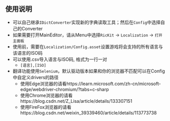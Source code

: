 ## 使用说明

- 可以自己继承`IDictConverter`实现新的字典读取工具；然后在`Config`中选择自己的Converter
- 如果需要打开MainEditor，请从Menu中选择`RicKit` -> `Localization` -> `打开主面板`
- 使用前，需要在`Localization/Config.asset`设置游戏将会支持的所有语言与该语言的ISO码
- 可以使用.csv导入语言与ISO码, 格式为一行一对
    -  `[语言],[ISO]`
- 翻译功能使用`Selenium`，默认驱动版本如果和你的浏览器不匹配可以在Config中自定义drivers的路径
    - 使用Edge浏览器的请看https://learn.microsoft.com/zh-cn/microsoft-edge/webdriver-chromium/?tabs=c-sharp
    - 使用Chrome浏览器的请看https://blog.csdn.net/Z_Lisa/article/details/133307151
    - 使用FireFox浏览器的请看https://blog.csdn.net/weixin_39339460/article/details/113773738
